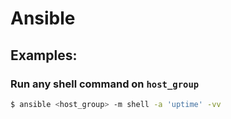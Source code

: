 # Ansible

## Examples:

### Run any shell command on `host_group`
```sh
$ ansible <host_group> -m shell -a 'uptime' -vv
```
